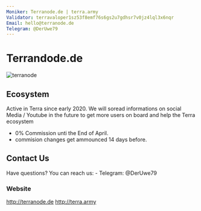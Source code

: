 ```yaml
---
Moniker: Terranode.de | terra.army
Validator: terravaloper1sz53f8emf76s6gs2u7gdhsr7v0jz4lql3x6nqr
Email: hello@terranode.de
Telegram: @DerUwe79
---
```


# Terrandode.de
![terranode]()
## Ecosystem
Active in Terra since early 2020. We will soread informations on social Media / Youtube in the future to get more users on board and help the Terra ecosystem

- 0% Commission unti the End of April.
- commision changes get ammounced 14 days before.

## Contact Us
Have questions? You can reach us: - Telegram: @DerUwe79

### Website
http://terranode.de
http://terra.army


